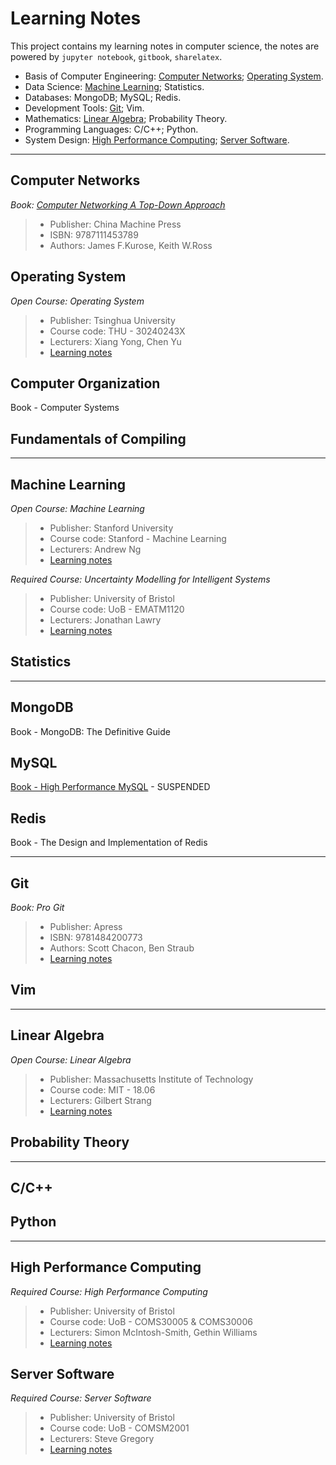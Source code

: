 Learning Notes
=========================

This project contains my learning notes in computer science, the notes are powered by `jupyter notebook`, `gitbook`, `sharelatex`.

<!-- GFM-TOC -->
* Basis of Computer Engineering: [Computer Networks](#computer-networks); [Operating System](#operating-system).
* Data Science: [Machine Learning](#machine-learning); Statistics.
* Databases: MongoDB; MySQL; Redis.
* Development Tools: [Git](#git); Vim.
* Mathematics: [Linear Algebra](#linear-algebra); Probability Theory.
* Programming Languages: C/C++; Python.
* System Design: [High Performance Computing](#high-performance-computing); [Server Software](#server-software).
<!-- GFM-TOC -->


------------------------------------------------------------

Computer Networks
--------------------------------------

*Book: [Computer Networking A Top-Down Approach](https://jerakrs.gitbooks.io/computer_networks/content/)*

> * Publisher: China Machine Press
> * ISBN: 9787111453789
> * Authors: James F.Kurose, Keith W.Ross


Operating System
--------------------------------------

*Open Course: Operating System*

> * Publisher: Tsinghua University
> * Course code: THU - 30240243X
> * Lecturers: Xiang Yong, Chen Yu
> * [Learning notes](https://github.com/JeraKrs/notes/blob/master/src/Operating%20System/README.md)


Computer Organization
--------------------------------------

Book - Computer Systems


Fundamentals of Compiling
--------------------------------------


------------------------------------------------------------

Machine Learning
--------------------------------------

*Open Course: Machine Learning*

> * Publisher: Stanford University
> * Course code: Stanford - Machine Learning
> * Lecturers: Andrew Ng
> * [Learning notes](https://github.com/JeraKrs/notes/blob/master/src/Machine%20Learning/README.md)


*Required Course: Uncertainty Modelling for Intelligent Systems*

> * Publisher: University of Bristol
> * Course code: UoB - EMATM1120
> * Lecturers: Jonathan Lawry
> * [Learning notes](https://github.com/JeraKrs/Notes/blob/master/src/Uncertainty%20Modelling%20for%20Intelligent%20Systems/README.md)


Statistics
--------------------------------------


------------------------------------------------------------

MongoDB
--------------------------------------

Book - MongoDB: The Definitive Guide


MySQL
--------------------------------------

[Book - High Performance MySQL](https://jerakrs.gitbooks.io/mysql/content/) - SUSPENDED


Redis
--------------------------------------

Book - The Design and Implementation of Redis


------------------------------------------------------------

Git
-------------------------

*Book: Pro Git*

> * Publisher: Apress
> * ISBN: 9781484200773
> * Authors: Scott Chacon, Ben Straub
> * [Learning notes](https://jerakrs.gitbooks.io/git/content/)


Vim
-------------------------


------------------------------------------------------------

Linear Algebra
-------------------------

*Open Course: Linear Algebra*

> * Publisher: Massachusetts Institute of Technology
> * Course code: MIT - 18.06
> * Lecturers: Gilbert Strang
> * [Learning notes](https://github.com/JeraKrs/Notes/blob/master/src/Linear%20Algebra/README.md)


Probability Theory
--------------------------------------


------------------------------------------------------------

C/C++
-------------------------


Python
-------------------------


------------------------------------------------------------

High Performance Computing
-------------------------

*Required Course: High Performance Computing*

> * Publisher: University of Bristol
> * Course code: UoB - COMS30005 & COMS30006
> * Lecturers: Simon McIntosh-Smith, Gethin Williams
> * [Learning notes](https://github.com/JeraKrs/Notes/blob/master/src/High%20Performance%20Computing/README.md)


Server Software
-------------------------

*Required Course: Server Software*

> * Publisher: University of Bristol
> * Course code: UoB - COMSM2001
> * Lecturers: Steve Gregory
> * [Learning notes](https://github.com/JeraKrs/notes/blob/master/src/Server%20Software/README.md)
